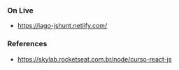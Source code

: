 ### On Live
- https://iago-jshunt.netlify.com/

### References

- https://skylab.rocketseat.com.br/node/curso-react-js
